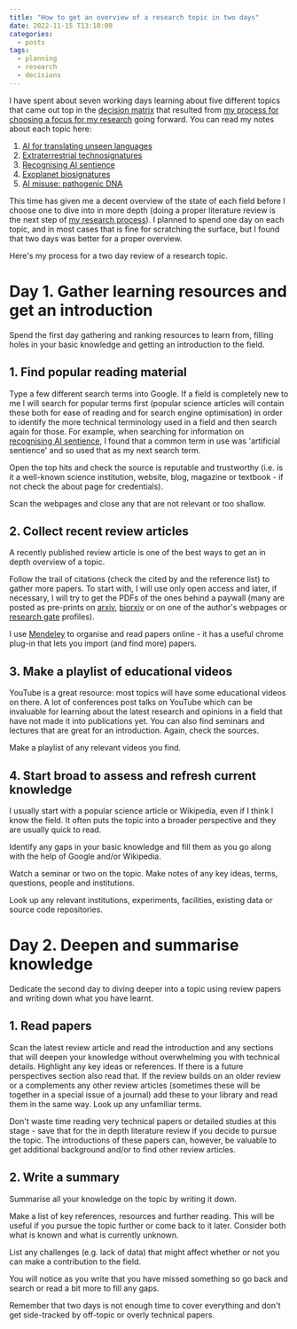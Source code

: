 ```yaml
---
title: "How to get an overview of a research topic in two days"
date: 2022-11-15 T13:10:00
categories:
  - posts
tags:
  - planning
  - research
  - decisions
---
```


I have spent about seven working days learning about five different topics that came out top in the [decision matrix][research-topic-decision-matrix-spreadsheet] that resulted from [my process for choosing a focus for my research][my-research-process] going forward. You can read my notes about each topic here:

1. [AI for translating unseen languages][ai-nonhuman-language]
2. [Extraterrestrial technosignatures][technosignatures]
3. [Recognising AI sentience][ai-sentience]
4. [Exoplanet biosignatures][biosignatures]
5. [AI misuse: pathogenic DNA][ai-misuse-pathogenic-dna]

This time has given me a decent overview of the state of each field before I choose one to dive into in more depth (doing a proper literature review is the next step of [my research process][my-research-process]). I planned to spend one day on each topic, and in most cases that is fine for scratching the surface, but I found that two days was better for a proper overview.

Here's my process for a two day review of a research topic.

# Day 1. Gather learning resources and get an introduction
Spend the first day gathering and ranking resources to learn from, filling holes in your basic knowledge and getting an introduction to the field. 

## 1. Find popular reading material
Type a few different search terms into Google. If a field is completely new to me I will search for popular terms first (popular science articles will contain these both for ease of reading and for search engine optimisation) in order to identify the more technical terminology used in a field and then search again for those. For example, when searching for information on [recognising AI sentience][ai-sentience], I found that a common term in use was 'artificial sentience' and so used that as my next search term.

Open the top hits and check the source is reputable and trustworthy (i.e. is it a well-known science institution, website, blog, magazine or textbook - if not check the about page for credentials).

Scan the webpages and close any that are not relevant or too shallow.

## 2. Collect recent review articles
A recently published review article is one of the best ways to get an in depth overview of a topic.

Follow the trail of citations (check the cited by and the reference list) to gather more papers. To start with, I will use only open access and later, if necessary, I will try to get the PDFs of the ones behind a paywall (many are posted as pre-prints on [arxiv][arxiv], [biorxiv][biorxiv] or on one of the author's webpages or [research gate][research-gate] profiles). 

I use [Mendeley][mendeley] to organise and read papers online - it has a useful chrome plug-in that lets you import (and find more) papers. 

## 3. Make a playlist of educational videos
YouTube is a great resource: most topics will have some educational videos on there. A lot of conferences post talks on YouTube which can be invaluable for learning about the latest research and opinions in a field that have not made it into publications yet. You can also find seminars and lectures that are great for an introduction. Again, check the sources.

Make a playlist of any relevant videos you find.

## 4. Start broad to assess and refresh current knowledge
I usually start with a popular science article or Wikipedia, even if I think I know the field. It often puts the topic into a broader perspective and they are usually quick to read.

Identify any gaps in your basic knowledge and fill them as you go along with the help of Google and/or Wikipedia. 

Watch a seminar or two on the topic. Make notes of any key ideas, terms, questions, people and institutions. 

Look up any relevant institutions, experiments, facilities, existing data or source code repositories.

# Day 2. Deepen and summarise knowledge
Dedicate the second day to diving deeper into a topic using review papers and writing down what you have learnt. 

## 1. Read papers 
Scan the latest review article and read the introduction and any sections that will deepen your knowledge without overwhelming you with technical details. Highlight any key ideas or references. If there is a future perspectives section also read that. If the review builds on an older review or a complements any other review articles (sometimes these will be together in a special issue of a journal) add these to your library and read them in the same way. Look up any unfamiliar terms. 

Don't waste time reading very technical papers or detailed studies at this stage - save that for the in depth literature review if you decide to pursue the topic. The introductions of these papers can, however, be valuable to get additional background and/or to find other review articles.

## 2. Write a summary
Summarise all your knowledge on the topic by writing it down. 

Make a list of key references, resources and further reading. This will be useful if you pursue the topic further or come back to it later. Consider both what is known and what is currently unknown. 

List any challenges (e.g. lack of data) that might affect whether or not you can make a contribution to the field. 

You will notice as you write that you have missed something so go back and search or read a bit more to fill any gaps.

Remember that two days is not enough time to cover everything and don't get side-tracked by off-topic or overly technical papers. 



[ai-misuse-pathogenic-dna]: https://open-research.gemmadanks.com/posts/ai-misuse-pathogenic-dna/
[ai-nonhuman-language]: https://open-research.gemmadanks.com/posts/ai-for-decoding-non-human-languages/
[ai-sentience]: https://open-research.gemmadanks.com/posts/recognising-ai-sentience/
[arxiv]: https://arxiv.org/
[biorxiv]: https://www.biorxiv.org/
[biosignatures]: https://open-research.gemmadanks.com/posts/exoplanet-biosignatures/
[mendeley]: https://www.mendeley.com/
[my-research-process]: https://open-research.gemmadanks.com/posts/my-research-process/
[research-gate]: https://www.researchgate.net/
[research-topic-decision-matrix-spreadsheet]: https://github.com/gemmadanks/gemmadanks.github.io/blob/main/assets/docs/research-topic-decision-matrix.xlsx
[technosignatures]: https://open-research.gemmadanks.com/posts/technosignatures/
